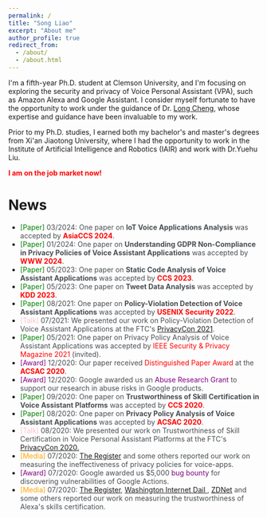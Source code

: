```yaml
---
permalink: /
title: "Song Liao"
excerpt: "About me"
author_profile: true
redirect_from: 
  - /about/
  - /about.html
---
```


<style>
pap {color:Green;}
ser { color:Blue;}
gr { color:Purple;}
me { color:Orange;}
talk { color:Pink;}
text { color:#494e52;}
</style>


I'm a fifth-year Ph.D. student at Clemson University, and I'm focusing on exploring the security and privacy of Voice Personal Assistant (VPA), such as Amazon Alexa and Google Assistant. I consider myself fortunate to have the opportunity to work under the guidance of Dr. [Long Cheng](https://people.computing.clemson.edu/~lcheng2/), whose expertise and guidance have been invaluable to my work.

Prior to my Ph.D. studies, I earned both my bachelor's and master's degrees from Xi'an Jiaotong University, where I had the opportunity to work in the Institute of Artificial Intelligence and Robotics (IAIR) and work with Dr.Yuehu Liu.

<b><font color="red">I am on the job market now!</font></b>


# News
- <pap>[Paper]</pap><text> 03/2024: One paper on <b> IoT Voice Applications Analysis</b> was accepted by <b><font color="red">AsiaCCS 2024</font></b>. </text>
- <pap>[Paper]</pap><text> 01/2024: One paper on <b> Understanding GDPR Non-Compliance in Privacy Policies of Voice Assistant Applications</b> was accepted by <b><font color="red">WWW 2024</font></b>. </text>
- <pap>[Paper]</pap><text> 05/2023: One paper on <b>Static Code Analysis of Voice Assistant Applications</b> was accepted by <b><font color="red">CCS 2023</font></b>. </text>
- <pap>[Paper]</pap><text> 05/2023: One paper on <b>Tweet Data Analysis</b> was accepted by <b><font color="red">KDD 2023</font></b>. </text>
- <pap>[Paper]</pap><text> 08/2021: One paper on <b>Policy-Violation Detection of Voice Assistant Applications</b> was accepted by <b><font color="red">USENIX Security 2022</font></b>. </text>
- <talk>[Talk]</talk><text> 07/2021: We presented our work on Policy-Violation Detection of Voice Assistant Applications at the FTC's <a href = "https://www.ftc.gov/media/73491">PrivacyCon 2021</a>. </text>
- <pap>[Paper]</pap><text> 05/2021: One paper on Privacy Policy Analysis of Voice Assistant Applications was accepted by <font color="red">IEEE Security & Privacy Magazine 2021</font> (invited).</text>
- <gr>[Award]</gr><text> 12/2020: Our paper received <font color="red">Distinguished Paper Award</font> at the <b><font color="red">ACSAC 2020</font></b>.</text>
- <gr>[Award]</gr><text> 12/2020: Google awarded us an <font color="Purple">Abuse Research Grant</font> to support our research in abuse risks in Google products.</text>
- <pap>[Paper]</pap><text>  09/2020: One paper on <b>Trustworthiness of Skill Certification in Voice Assistant Platforms</b> was accepted by <b><font color="red">CCS 2020</font></b>.</text>
- <pap>[Paper]</pap><text>  08/2020: One paper on <b>Privacy Policy Analysis of Voice Assistant Applications</b> was accepted by <b><font color="red">ACSAC 2020</font></b>.</text>
- <talk>[Talk]</talk><text>  08/2020: We presented our work on Trustworthiness of Skill Certification in Voice Personal Assistant Platforms at the FTC's <a href = "https://www.ftc.gov/news-events/events/2020/07/privacycon-2020">PrivacyCon 2020.</a></text>
- <me>[Media]</me><text>  07/2020: <a href = "https://www.theregister.com/2020/07/29/amazon_google_voice_apps/">The Register</a> and some others reported our work on measuring the ineffectiveness of privacy policies for voice-apps.</text>
- <gr>[Award]</gr><text> 07/2020: Google awarded us $5,000 <font color="Purple">bug bounty</font> for discovering vulnerabilities of Google Actions.</text>
- <me>[Media]</me><text>  07/2020: <a href = "https://www.theregister.com/2020/07/23/amazon_alexa_skills/">The Register</a>, <a href = "https://washingtoninternetdaily.com/news/2020/07/22/amazon-deploys-additional-checks-for-alexa-skills-certification-2007210055">Washington Internet Dail </a>, <a href = "https://www.zdnet.com/article/academics-smuggle-234-policy-violating-skills-on-the-alexa-skills-store/">ZDNet</a> and some others reported our work on measuring the trustworthiness of Alexa's skills certification.</text>
  
